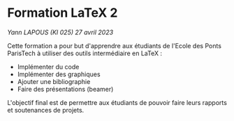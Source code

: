 # Formation LaTeX 2
*Yann LAPOUS (KI 025)*
*27 avril 2023*

Cette formation a pour but d'apprendre aux étudiants de l'Ecole des Ponts ParisTech à utiliser des outils intermédiaire en LaTeX :
* Implémenter du code
* Implémenter des graphiques
* Ajouter une bibliographie
* Faire des présentations (beamer)

L'objectif final est de permettre aux étudiants de pouvoir faire leurs rapports et soutenances de projets.
